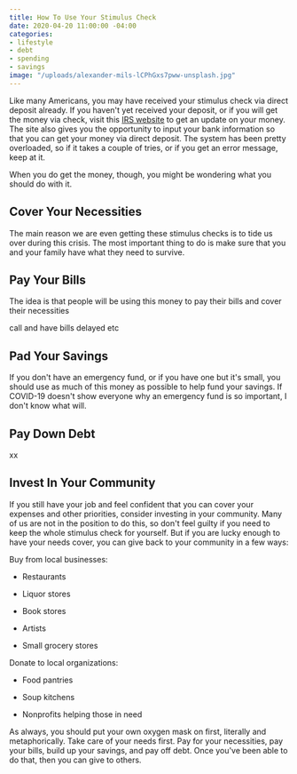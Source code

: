 ```yaml
---
title: How To Use Your Stimulus Check
date: 2020-04-20 11:00:00 -04:00
categories:
- lifestyle
- debt
- spending
- savings
image: "/uploads/alexander-mils-lCPhGxs7pww-unsplash.jpg"
---
```


Like many Americans, you may have received your stimulus check via direct deposit already. If you haven't yet received your deposit, or if you will get the money via check, visit this [IRS website](https://www.irs.gov/coronavirus/economic-impact-payments) to get an update on your money. The site also gives you the opportunity to input your bank information so that you can get your money via direct deposit. The system has been pretty overloaded, so if it takes a couple of tries, or if you get an error message, keep at it.

When you do get the money, though, you might be wondering what you should do with it. 

## Cover Your Necessities

The main reason we are even getting these stimulus checks is to tide us over during this crisis. The most important thing to do is make sure that you and your family have what they need to survive.

## Pay Your Bills

The idea is that people will be using this money to pay their bills and cover their necessities

call and have bills delayed etc

## Pad Your Savings

If you don't have an emergency fund, or if you have one but it's small, you should use as much of this money as possible to help fund your savings. If COVID-19 doesn't show everyone why an emergency fund is so important, I don't know what will.

## Pay Down Debt

xx

## Invest In Your Community

If you still have your job and feel confident that you can cover your expenses and other priorities, consider investing in your community. Many of us are not in the position to do this, so don't feel guilty if you need to keep the whole stimulus check for yourself. But if you are lucky enough to have your needs cover, you can give back to your community in a few ways:

Buy from local businesses:

* Restaurants

* Liquor stores

* Book stores

* Artists

* Small grocery stores

Donate to local organizations:

* Food pantries

* Soup kitchens

* Nonprofits helping those in need

As always, you should put your own oxygen mask on first, literally and metaphorically. Take care of your needs first. Pay for your necessities, pay your bills, build up your savings, and pay off debt. Once you've been able to do that, then you can give to others. 